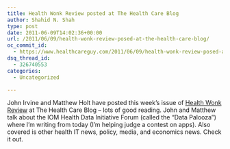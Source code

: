 ```yaml
---
title: Health Wonk Review posted at The Health Care Blog
author: Shahid N. Shah
type: post
date: 2011-06-09T14:02:36+00:00
url: /2011/06/09/health-wonk-review-posed-at-the-health-care-blog/
oc_commit_id:
  - https://www.healthcareguy.com/2011/06/09/health-wonk-review-posed-at-the-health-care-blog/1478770740
dsq_thread_id:
  - 326740553
categories:
  - Uncategorized

---
```

John Irvine and Matthew Holt have posted this week’s issue of [Health Wonk Review][1] at The Health Care Blog – lots of good reading. John and Matthew talk about the IOM Health Data Initiative Forum (called the &#8220;Data Palooza&#8221;) where I&#8217;m writing from today (I&#8217;m helping judge a contest on apps). Also covered is other health IT news, policy, media, and economics news. Check it out.

 [1]: http://thehealthcareblog.com/blog/2011/06/09/its-thcbs-health-wonk-review/
